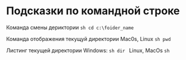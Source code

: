 # Подсказки по командной строке

Команда смены дериктории
``sh
cd c:\foider_name
``

Команда отображения  текущуй директории
Mac0s, Linux
``sh
pwd
``

Листинг текущей директории
Windows:
``sh
dir
``
Linux, MacOs
``sh
``



